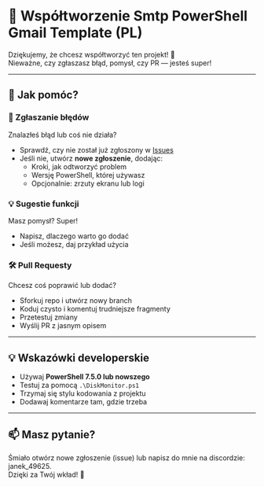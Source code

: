 
# 🤝 Współtworzenie Smtp PowerShell Gmail Template (PL)

Dziękujemy, że chcesz współtworzyć ten projekt! 💙  
Nieważne, czy zgłaszasz błąd, pomysł, czy PR — jesteś super!

---

## 📝 Jak pomóc?

### 🐞 Zgłaszanie błędów
Znalazłeś błąd lub coś nie działa?
- Sprawdź, czy nie został już zgłoszony w [Issues](../../issues)
- Jeśli nie, utwórz **nowe zgłoszenie**, dodając:
  - Kroki, jak odtworzyć problem
  - Wersję PowerShell, której używasz
  - Opcjonalnie: zrzuty ekranu lub logi

### 💡 Sugestie funkcji
Masz pomysł? Super!
- Napisz, dlaczego warto go dodać
- Jeśli możesz, daj przykład użycia

### 🛠️ Pull Requesty
Chcesz coś poprawić lub dodać?
- Sforkuj repo i utwórz nowy branch
- Koduj czysto i komentuj trudniejsze fragmenty
- Przetestuj zmiany
- Wyślij PR z jasnym opisem

---

## 💡 Wskazówki developerskie

- Używaj **PowerShell 7.5.0 lub nowszego**
- Testuj za pomocą `.\DiskMonitor.ps1`
- Trzymaj się stylu kodowania z projektu
- Dodawaj komentarze tam, gdzie trzeba

---

## 📫 Masz pytanie?

Śmiało otwórz nowe zgłoszenie (issue) lub napisz do mnie na discordzie: janek_49625.  
Dzięki za Twój wkład! 💪
